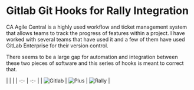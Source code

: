 # Gitlab Git Hooks for Rally Integration

CA Agile Central is a highly used workflow and ticket management system that allows teams to track the progress of features within a project. I have worked with several teams that have used it and a few of them have used GitLab Enterprise for their version control.

There seems to be a large gap for automation and integration between these two pieces of software and this series of hooks is meant to correct that.

| | |
| -:- | -:- |
| ![Gitlab](https://about.gitlab.com/images/press/logo/png/gitlab-logo-gray-stacked-rgb.png) | ![Plus](https://upload.wikimedia.org/wikipedia/commons/c/ce/Plus_font_awesome.svg) | ![Rally](https://jumpcloud.com/wp-content/uploads/2017/12/jc-sso-ca-agilecentral.png) |